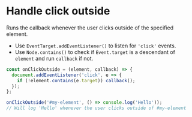 # Handle click outside

Runs the callback whenever the user clicks outside of the specified element.

* Use `EventTarget.addEventListener()` to listen for `'click'` events.
* Use `Node.contains()` to check if `Event.target` is a descendant of `element` and run `callback` if not.

```js
const onClickOutside = (element, callback) => {
  document.addEventListener('click', e => {
    if (!element.contains(e.target)) callback();
  });
};
```

```js
onClickOutside('#my-element', () => console.log('Hello'));
// Will log 'Hello' whenever the user clicks outside of #my-element
```
